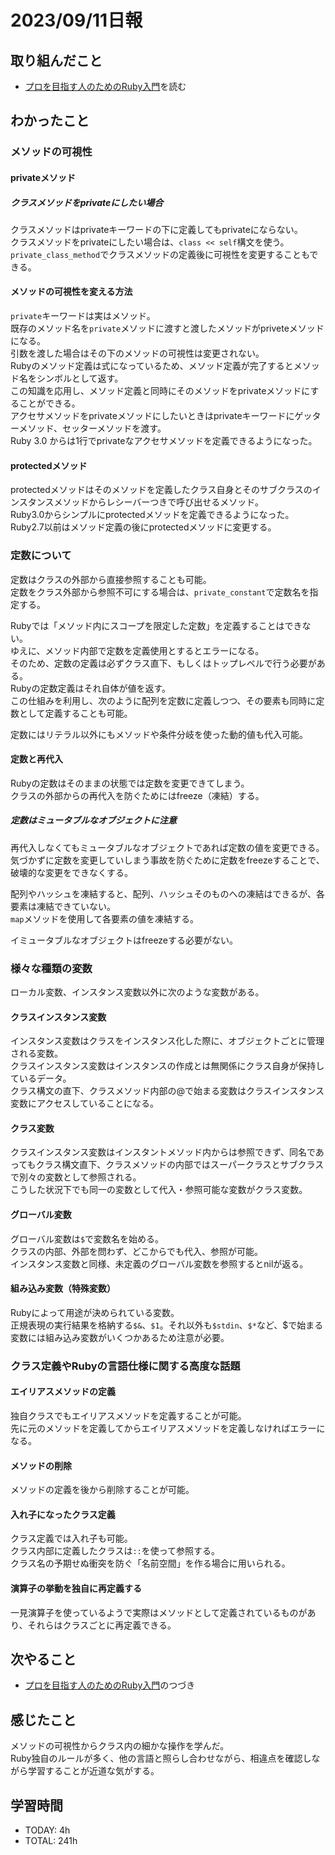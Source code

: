 # 2023/09/11日報
## 取り組んだこと
- [プロを目指す人のためのRuby入門](https://www.amazon.co.jp/%E3%83%97%E3%83%AD%E3%82%92%E7%9B%AE%E6%8C%87%E3%81%99%E4%BA%BA%E3%81%AE%E3%81%9F%E3%82%81%E3%81%AERuby%E5%85%A5%E9%96%80-%E6%94%B9%E8%A8%822%E7%89%88-%E8%A8%80%E8%AA%9E%E4%BB%95%E6%A7%98%E3%81%8B%E3%82%89%E3%83%86%E3%82%B9%E3%83%88%E9%A7%86%E5%8B%95%E9%96%8B%E7%99%BA%E3%83%BB%E3%83%87%E3%83%90%E3%83%83%E3%82%B0%E6%8A%80%E6%B3%95%E3%81%BE%E3%81%A7-Software-Design/dp/4297124378/ref=sr_1_1?crid=2KR77SEG3QJJD&keywords=%E3%83%97%E3%83%AD%E3%82%92%E7%9B%AE%E6%8C%87%E3%81%99%E4%BA%BA%E3%81%AE%E3%81%9F%E3%82%81%E3%81%AEruby%E5%85%A5%E9%96%80&qid=1667013521&qu=eyJxc2MiOiIxLjUwIiwicXNhIjoiMS4xNiIsInFzcCI6IjEuMzUifQ%3D%3D&sprefix=%E3%83%97%E3%83%AD%E3%82%92%2Caps%2C372&sr=8-1)を読む

## わかったこと
### メソッドの可視性
#### privateメソッド
##### クラスメソッドをprivateにしたい場合
クラスメソッドはprivateキーワードの下に定義してもprivateにならない。  
クラスメソッドをprivateにしたい場合は、`class << self`構文を使う。  
`private_class_method`でクラスメソッドの定義後に可視性を変更することもできる。

#### メソッドの可視性を変える方法
`private`キーワードは実はメソッド。  
既存のメソッド名を`private`メソッドに渡すと渡したメソッドがpriveteメソッドになる。  
引数を渡した場合はその下のメソッドの可視性は変更されない。  
Rubyのメソッド定義は式になっているため、メソッド定義が完了するとメソッド名をシンボルとして返す。  
この知識を応用し、メソッド定義と同時にそのメソッドをprivateメソッドにすることができる。  
アクセサメソッドをprivateメソッドにしたいときはprivateキーワードにゲッターメソッド、セッターメソッドを渡す。  
Ruby 3.0 からは1行でprivateなアクセサメソッドを定義できるようになった。  
#### protectedメソッド
protectedメソッドはそのメソッドを定義したクラス自身とそのサブクラスのインスタンスメソッドからレシーバーつきで呼び出せるメソッド。  
Ruby3.0からシンプルにprotectedメソッドを定義できるようになった。  
Ruby2.7以前はメソッド定義の後にprotectedメソッドに変更する。  

### 定数について
定数はクラスの外部から直接参照することも可能。  
定数をクラス外部から参照不可にする場合は、`private_constant`で定数名を指定する。  

Rubyでは「メソッド内にスコープを限定した定数」を定義することはできない。  
ゆえに、メソッド内部で定数を定義使用とするとエラーになる。  
そのため、定数の定義は必ずクラス直下、もしくはトップレベルで行う必要がある。  
Rubyの定数定義はそれ自体が値を返す。  
この仕組みを利用し、次のように配列を定数に定義しつつ、その要素も同時に定数として定義することも可能。  

定数にはリテラル以外にもメソッドや条件分岐を使った動的値も代入可能。  

#### 定数と再代入
Rubyの定数はそのままの状態では定数を変更できてしまう。  
クラスの外部からの再代入を防ぐためにはfreeze（凍結）する。  

##### 定数はミュータブルなオブジェクトに注意
再代入しなくてもミュータブルなオブジェクトであれば定数の値を変更できる。  
気づかずに定数を変更していしまう事故を防ぐために定数をfreezeすることで、破壊的な変更をできなくする。  

配列やハッシュを凍結すると、配列、ハッシュそのものへの凍結はできるが、各要素は凍結できていない。  
`map`メソッドを使用して各要素の値を凍結する。  

イミュータブルなオブジェクトはfreezeする必要がない。  

### 様々な種類の変数
ローカル変数、インスタンス変数以外に次のような変数がある。  

#### クラスインスタンス変数
インスタンス変数はクラスをインスタンス化した際に、オブジェクトごとに管理される変数。  
クラスインスタンス変数はインスタンスの作成とは無関係にクラス自身が保持しているデータ。  
クラス構文の直下、クラスメソッド内部の@で始まる変数はクラスインスタンス変数にアクセスしていることになる。  

#### クラス変数
クラスインスタンス変数はインスタントメソッド内からは参照できず、同名であってもクラス構文直下、クラスメソッドの内部ではスーパークラスとサブクラスで別々の変数として参照される。  
こうした状況下でも同一の変数として代入・参照可能な変数がクラス変数。  

#### グローバル変数
グローバル変数は`$`で変数名を始める。  
クラスの内部、外部を問わず、どこからでも代入、参照が可能。  
インスタンス変数と同様、未定義のグローバル変数を参照するとnilが返る。  

#### 組み込み変数（特殊変数）
Rubyによって用途が決められている変数。  
正規表現の実行結果を格納する`$&`、`$1`。それ以外も`$stdin`、`$*`など、$で始まる変数には組み込み変数がいくつかあるため注意が必要。  

### クラス定義やRubyの言語仕様に関する高度な話題
#### エイリアスメソッドの定義
独自クラスでもエイリアスメソッドを定義することが可能。  
先に元のメソッドを定義してからエイリアスメソッドを定義しなければエラーになる。  

#### メソッドの削除
メソッドの定義を後から削除することが可能。  

#### 入れ子になったクラス定義
クラス定義では入れ子も可能。  
クラス内部に定義したクラスは`::`を使って参照する。  
クラス名の予期せぬ衝突を防ぐ「名前空間」を作る場合に用いられる。  

#### 演算子の挙動を独自に再定義する
一見演算子を使っているようで実際はメソッドとして定義されているものがあり、それらはクラスごとに再定義できる。  

## 次やること
- [プロを目指す人のためのRuby入門](https://www.amazon.co.jp/%E3%83%97%E3%83%AD%E3%82%92%E7%9B%AE%E6%8C%87%E3%81%99%E4%BA%BA%E3%81%AE%E3%81%9F%E3%82%81%E3%81%AERuby%E5%85%A5%E9%96%80-%E6%94%B9%E8%A8%822%E7%89%88-%E8%A8%80%E8%AA%9E%E4%BB%95%E6%A7%98%E3%81%8B%E3%82%89%E3%83%86%E3%82%B9%E3%83%88%E9%A7%86%E5%8B%95%E9%96%8B%E7%99%BA%E3%83%BB%E3%83%87%E3%83%90%E3%83%83%E3%82%B0%E6%8A%80%E6%B3%95%E3%81%BE%E3%81%A7-Software-Design/dp/4297124378/ref=sr_1_1?crid=2KR77SEG3QJJD&keywords=%E3%83%97%E3%83%AD%E3%82%92%E7%9B%AE%E6%8C%87%E3%81%99%E4%BA%BA%E3%81%AE%E3%81%9F%E3%82%81%E3%81%AEruby%E5%85%A5%E9%96%80&qid=1667013521&qu=eyJxc2MiOiIxLjUwIiwicXNhIjoiMS4xNiIsInFzcCI6IjEuMzUifQ%3D%3D&sprefix=%E3%83%97%E3%83%AD%E3%82%92%2Caps%2C372&sr=8-1)のつづき

## 感じたこと
メソッドの可視性からクラス内の細かな操作を学んだ。  
Ruby独自のルールが多く、他の言語と照らし合わせながら、相違点を確認しながら学習することが近道な気がする。  

## 学習時間
- TODAY: 4h
- TOTAL: 241h
